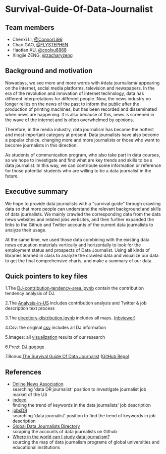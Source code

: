 # Survival-Guide-Of-Data-Journalist
  
## Team members
- Chenxi LI, [@ConnorLi96](https://github.com/ConnorLi96)
- Chao GAO, [@FLYSTEPHEN](https://github.com/FLYSTEPHEN)
- Haotian XU, [@coolxu8888](https://github.com/coolxu8888)
- Xingjie ZENG, [@zacharyzeng](https://github.com/zacharyzeng)

## Background and motivation
Nowadays, we see more and more words with #data journalism# appearing on the internet, social media platforms, television and newspapers. In the era of the revolution and innovation of internet technology, data has different interpretations for different people. Now, the news industry no longer relies on the news of the past to inform the public after the production of printing machines, but has been recorded and disseminated when news are happening. It is also because of this, news is screened in the wave of the internet and is often overwhelmed by opinions. 

Therefore, in the media industry, data journalism has become the hottest and most important category at present. Data journalists have also become a popular choice, changing more and more journalists or those who want to become journalists in this direction.
  
As students of communication program, who also take part in data courses, so we hope to investigate and find what are key trends and skills to be a data journalist. In this way, we can contribute some information or reference for those potential students who are willing to be a data journalist in the future.
  
## Executive summary
We hope to provide data journalists with a "survival guide" through crawling data so that more people can understand the relevant background and skills of data journalists. We mainly crawled the corresponding data from the data news websites and related jobs websites, and then further expanded the links to the Github and Twitter accounts of the current data journalists to analyze their usage. 

At the same time, we used those data combining with the existing data news education materials vertically and horizontally to look for the employment status and prospects of Data Journalist. Using all kinds of libraries learned in class to analyze the crawled data and visualize our data to get the final comprehensive charts, and make a summary of our data.  

## Quick pointers to key files
1.The [DJ-contribution-tendency-area.ipynb](https://github.com/ConnorLi96/survival-guide-of-data-journalist/blob/master/1-DJ-contribution/1-2-tendency-from-2008/DJ-contribution-tendency-area.ipynb) contain the contribution tendency analysis of DJ.

2.The [Analysis-in-US](https://nbviewer.jupyter.org/github/ConnorLi96/survival-guide-of-data-journalist/blob/master/4%20DJ%20text%20process/Analysis%20In%20US.ipynb) includes contribution analysis and Twitter & job description text process 

3.The [directiory-distribution.ipynb](https://github.com/ConnorLi96/survival-guide-of-data-journalist/blob/master/2-DJ-distribution/2-1-directiory-distribution/directiory-distribution.ipynb) includes all maps. ([nbviewer](http://nbviewer.jupyter.org/github/ConnorLi96/survival-guide-of-data-journalist/blob/master/2-DJ-distribution/2-1-directiory-distribution/directiory-distribution.ipynb))

4.Csv: the original [csv](https://github.com/ConnorLi96/survival-guide-of-data-journalist/blob/master/4%20DJ%20text%20process/Data_Journalism.csv) includes all DJ information

5.Images: all [visualization](https://github.com/ConnorLi96/survival-guide-of-data-journalist/tree/master/All-images) results of our research

6.Prezi: [DJ gogogo](https://prezi.com/view/wUc3wyvCLEMqya7l2rJX/)

7.Bonus:[The Survival Guide Of Data Journalist](https://flystephen.github.io/DJ-insight/) ([GitHub Repo](https://github.com/FLYSTEPHEN/DJ-insight))

## References
- [Online News Association](https://careers.journalists.org/jobs/?keywords=data+OR+journalist&page=1)  
searching 'data OR journalist' position to investigate journalist job market of the US  
- [indeed](https://www.indeed.com/jobs?q=Data+Journalist+Internship&start=10)  
finding the trend of keywords in the data journalists' job description  
- [jobsDB](https://hk.jobsdb.com/hk/search-jobs/data-journalist/1)  
searching 'data journalist' position to find the trend of keywords in job description  
- [Global Data Journalists Directory](http://jplusplus.github.io/global-directory/)  
scraping the accounts of data journalists on Github  
- [Where in the world can I study data journalism?](https://medium.com/ucd-ischool/where-in-the-world-can-i-study-data-journalism-44c006e55ea5)  
sourcing the map of data journalism programs of global universities and educational institutions  
